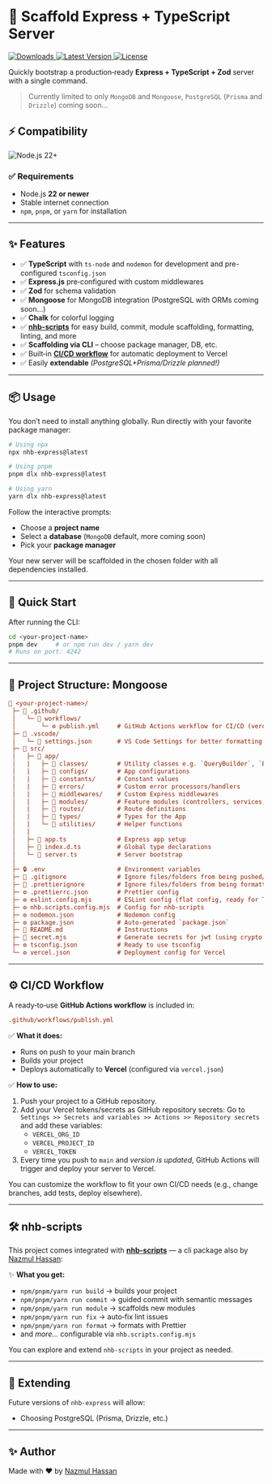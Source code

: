 # 🚀 Scaffold Express + TypeScript Server

<p>
  <a href="https://www.npmjs.com/package/nhb-express" aria-label="Downloads">
    <img src="https://img.shields.io/npm/dm/nhb-express.svg?label=DOWNLOADS&style=flat&color=red&logo=npm" alt="Downloads" />
  </a>
  <a href="https://www.npmjs.com/package/nhb-express" aria-label="Version">
    <img src="https://img.shields.io/npm/v/nhb-express.svg?label=nhb-express&style=flat&color=teal&logo=npm" alt="Latest Version" />
  </a>
  <!-- <a href="https://bundlephobia.com/result?p=nhb-express" aria-label="Bundle size">
    <img src="https://img.shields.io/bundlephobia/minzip/nhb-express?style=flat&color=purple&label=SIZE&logo=nodedotjs" alt="Bundle Size" />
  </a> -->
  <a href="https://www.npmjs.com/package/nhb-express" aria-label="License">
    <img src="https://img.shields.io/npm/l/nhb-express.svg?label=LICENSE&style=flat&color=orange&logo=open-source-initiative" alt="License" />
  </a>
</p>

Quickly bootstrap a production‑ready **Express + TypeScript + Zod** server with a single command.

> Currently limited to only `MongoDB` and `Mongoose`, `PostgreSQL` (`Prisma` and `Drizzle`) coming soon...

## ⚡ Compatibility

<img src="https://img.shields.io/badge/Node.js-Version%2022+-teal?style=flat&logo=node.js&logoColor=green" alt="Node.js 22+" />

### ✅ Requirements

- Node.js **22 or newer**
- Stable internet connection
- `npm`, `pnpm`, or `yarn` for installation

---

## ✨ Features

- ✅ **TypeScript** with `ts-node` and `nodemon` for development and pre-configured `tsconfig.json`
- ✅ **Express.js** pre‑configured with custom middlewares
- ✅ **Zod** for schema validation
- ✅ **Mongoose** for MongoDB integration (PostgreSQL with ORMs coming soon...)
- ✅ **Chalk** for colorful logging
- ✅ **[nhb-scripts](https://www.npmjs.com/package/nhb-scripts)** for easy build, commit, module scaffolding, formatting, linting, and more
- ✅ **Scaffolding via CLI** – choose package manager, DB, etc.
- ✅ Built‑in [**CI/CD workflow**](#️-cicd-workflow) for automatic deployment to Vercel
- ✅ Easily **extendable** _(PostgreSQL+Prisma/Drizzle planned!)_

---

## 📦 Usage

You don’t need to install anything globally. Run directly with your favorite package manager:

```bash
# Using npx
npx nhb-express@latest

# Using pnpm
pnpm dlx nhb-express@latest

# Using yarn
yarn dlx nhb-express@latest
```

Follow the interactive prompts:

- Choose a **project name**
- Select a **database** (`MongoDB` default, more coming soon)
- Pick your **package manager**

Your new server will be scaffolded in the chosen folder with all dependencies installed.

---

## 🚀 Quick Start

After running the CLI:

```bash
cd <your-project-name>
pnpm dev     # or npm run dev / yarn dev
# Runs on port: 4242
```

---

## 📁 Project Structure: Mongoose

```ini
📁 <your-project-name>/
 ├─ 📁 .github/
 │   └─ 📁 workflows/
 │       └─ ⚙️ publish.yml     # GitHub Actions workflow for CI/CD (vercel deployment) 
 ├─ 📁 .vscode/
 │   └─ 📄 settings.json       # VS Code Settings for better formatting
 ├─ 📁 src/
 │   ├─ 📁 app/
 │   |   ├─ 📁 classes/        # Utility classes e.g. `QueryBuilder`, `ErrorWihStatus`
 │   |   ├─ 📁 configs/        # App configurations
 │   |   ├─ 📁 constants/      # Constant values
 │   |   ├─ 📁 errors/         # Custom error processors/handlers
 │   |   ├─ 📁 middlewares/    # Custom Express middlewares
 │   |   ├─ 📁 modules/        # Feature modules (controllers, services, etc.)
 │   |   ├─ 📁 routes/         # Route definitions
 │   |   ├─ 📁 types/          # Types for the App
 │   |   └─ 📁 utilities/      # Helper functions
 │   |
 │   ├─ 📄 app.ts              # Express app setup
 │   ├─ 📄 index.d.ts          # Global type declarations
 │   └─ 📄 server.ts           # Server bootstrap
 │
 ├─ 🔒 .env                    # Environment variables
 ├─ 🚫 .gitignore              # Ignore files/folders from being pushed/committed
 ├─ 🚫 .prettierignore         # Ignore files/folders from being formatted with prettier
 ├─ ⚙️ .prettierrc.json        # Prettier config
 ├─ ⚙️ eslint.config.mjs       # ESLint config (flat config, ready for TS)
 ├─ ⚙️ nhb.scripts.config.mjs  # Config for nhb-scripts
 ├─ ⚙️ nodemon.json            # Nodemon config
 ├─ ⚙️ package.json            # Auto-generated `package.json`
 ├─ 📃 README.md               # Instructions
 ├─ 📄 secret.mjs              # Generate secrets for jwt (using crypto module, just run in cli: node pnpm/npm/yarn run secret)
 ├─ ⚙️ tsconfig.json           # Ready to use tsconfig
 └─ ⚙️ vercel.json             # Deployment config for Vercel
```

---

## ⚙️ CI/CD Workflow

A ready‑to‑use **GitHub Actions workflow** is included in:

```ini
.github/workflows/publish.yml
```

✅ **What it does:**

- Runs on push to your main branch
- Builds your project
- Deploys automatically to **Vercel** (configured via `vercel.json`)

✅ **How to use:**

1. Push your project to a GitHub repository.
2. Add your Vercel tokens/secrets as GitHub repository secrets:
    Go to `Settings >> Secrets and variables >> Actions >> Repository secrets` and add these variables:
    - `VERCEL_ORG_ID`
    - `VERCEL_PROJECT_ID`
    - `VERCEL_TOKEN`
3. Every time you push to `main` and _version is updated_, GitHub Actions will trigger and deploy your server to Vercel.

You can customize the workflow to fit your own CI/CD needs (e.g., change branches, add tests, deploy elsewhere).

---

## 🛠️ nhb-scripts

This project comes integrated with **[nhb-scripts](https://www.npmjs.com/package/nhb-scripts)** — a cli package also by [Nazmul Hassan](https://github.com/nazmul-nhb):

✨ **What you get:**

- `npm/pnpm/yarn run build` → builds your project
- `npm/pnpm/yarn run commit` → guided commit with semantic messages
- `npm/pnpm/yarn run module` → scaffolds new modules
- `npm/pnpm/yarn run fix` → auto‑fix lint issues
- `npm/pnpm/yarn run format` → formats with Prettier
- and _more…_ configurable via `nhb.scripts.config.mjs`

You can explore and extend `nhb-scripts` in your project as needed.

---

## 🔧 Extending

Future versions of `nhb-express` will allow:

- Choosing PostgreSQL (Prisma, Drizzle, etc.)

---

## ✨ Author

Made with ❤️ by [Nazmul Hassan](https://github.com/nazmul-nhb)
